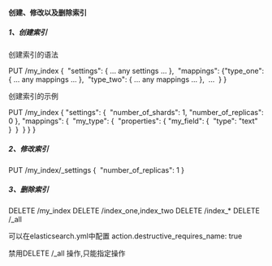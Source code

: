 #### 创建、修改以及删除索引

##### 1、创建索引

创建索引的语法

PUT /my_index
{
​    "settings": { ... any settings ... },
​    "mappings": {
​        "type_one": { ... any mappings ... },
​        "type_two": { ... any mappings ... },
​        ...
​    }
}

创建索引的示例

PUT /my_index
{
  "settings": {
​    "number_of_shards": 1,
​    "number_of_replicas": 0
  },
  "mappings": {
​    "my_type": {
​      "properties": {
​        "my_field": {
​          "type": "text"
​        }
​      }
​    }
  }
}

##### 2、修改索引

PUT /my_index/_settings
{
​    "number_of_replicas": 1
}

##### 3、删除索引

DELETE /my_index
DELETE /index_one,index_two
DELETE /index_*
DELETE /_all

可以在elasticsearch.yml中配置
action.destructive_requires_name: true  

禁用DELETE /_all 操作,只能指定操作